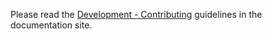 Please read the [Development - Contributing](https://typer.tiangolo.com/contributing/) guidelines in the documentation site.
